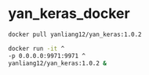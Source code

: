 # yan_keras_docker


```bash
docker pull yanliang12/yan_keras:1.0.2
```


```bash
docker run -it ^
-p 0.0.0.0:9971:9971 ^
yanliang12/yan_keras:1.0.2 &
```
